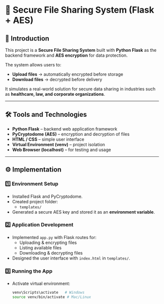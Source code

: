 # 🔐 Secure File Sharing System (Flask + AES)

## 📌 Introduction  
This project is a **Secure File Sharing System** built with **Python Flask** as the backend framework and **AES encryption** for data protection.  

The system allows users to:  
- **Upload files** → automatically encrypted before storage  
- **Download files** → decrypted before delivery  

It simulates a real-world solution for secure data sharing in industries such as **healthcare, law, and corporate organizations**.

---

## 🛠 Tools and Technologies  

- **Python Flask** – backend web application framework  
- **PyCryptodome (AES)** – encryption and decryption of files  
- **HTML / CSS** – simple user interface  
- **Virtual Environment (venv)** – project isolation  
- **Web Browser (localhost)** – for testing and usage  

---

## ⚙️ Implementation  

### 1️⃣ Environment Setup  
- Installed Flask and PyCryptodome.  
- Created project folder:  
  - `templates/` 
- Generated a secure AES key and stored it as an **environment variable**.  

### 2️⃣ Application Development  
- Implemented `app.py` with Flask routes for:  
  - Uploading & encrypting files  
  - Listing available files  
  - Downloading & decrypting files  
- Designed the user interface with `index.html` in `templates/`.  

### 3️⃣ Running the App  
- Activate virtual environment:  
  ```bash
  venv\Scripts\activate   # Windows  
  source venv/bin/activate # Mac/Linux
